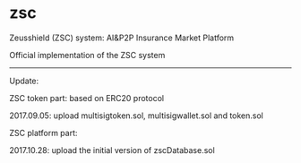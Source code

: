 # zsc
Zeusshield (ZSC) system: AI&P2P Insurance Market Platform

Official implementation of the ZSC system

---------------

Update:

ZSC token part: based on ERC20 protocol

2017.09.05: upload multisigtoken.sol, multisigwallet.sol and token.sol


ZSC platform part:

2017.10.28: upload the initial version of zscDatabase.sol

